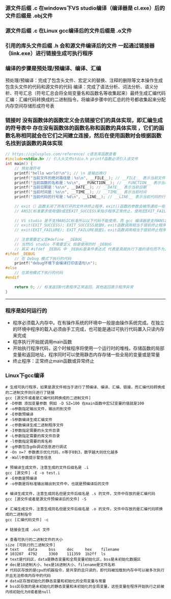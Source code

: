 ### 源文件后缀  .c 在windows下VS studio编译（编译器是  cl.exe）后的文件后缀是 .obj文件

### 源文件后缀  .c 在Linux  gcc编译后的文件后缀是 .o文件

### 引用的库头文件后缀  .h  会和源文件编译后的文件 一起通过链接器（link.exe）进行链接生成可执行程序

### 编译的步骤是预处理/预编译、编译、汇编
预处理/预编译：完成了包含头文件、宏定义的替换、注释的删除等文本操作生成包含头文件的代码和源文件的代码
编译：完成了语法分析、词法分析、语义分析、符号汇总（符号汇总会将全局变量名和函数名等收集起来）最终生成汇编代码
汇编：汇编代码转换成的二进制指令，将编译步骤中的汇总的符号都收集起来分配内存空间存储形成符号表

### 链接时  没有函数体的函数定义会去链接它们的具体实现，即汇编生成的符号表中 存在没有函数体的函数名称和函数的具体实现 ，它们的函数名称相同就会在它们之间建立连接，然后在使用函数时会根据函数名找到该函数的具体实现

~~~C
// https://cplusplus.com/reference/ c语言库函数查看
#include<stdio.h> // 引入头文件stdio.h printf函数必须引入该文件
int main() {
    // 预处理符号
    printf("hello world!\n"); // \n 是输出换行
    printf("当前文件的绝对路径是：%s\n", __FILE__); // __FILE__ 表示当前文件的绝对路径
    printf("当前函数的名称是：%s\n", __FUNCTION__); // __FUNCTION__ 表示当前函数的名称
    printf("当前日期是：%s\n", __DATE__); // __DATE__ 表示当前日期
    printf("当前时间是：%s\n", __TIME__); // __TIME__ 表示当前时间
    printf("当前代码的行号是：%d\n", __LINE__); // __LINE__ 表示当前代码的行号
    
    // exit（）函数关闭了所有打开的文件并终止程序，exit()函数的参数会被传递给一些操作系统，通常的约定是正常终止的程序传递值0,非正常终止的程序传递非0值。不同的退出值可能用来标识导致程序的失败的不同原因
    // ANSIC标准要求使用值0或宏EXIT_SUCCESS来指示程序正常终止，使用宏EXIT_FAILURE指示程序非正常中止。(宏和exit() 原型 在stdlib.h头文件中都可以找到 EXIT_SUCCESS EXIT_FAILURE)
    
    // VS studio 是不支持ANSIC标准所以以下代码不能使用，而 gcc 编译器是支持ANSIC标准的
    // exit(EXIT_SUCCESS); EXIT_SUCCESS就是0，exit函数调用相当于提前终止程序 return 0
    // exit(EXIT_FAILURE); EXIT_FAILURE就是1，exit函数调用相当于提前终止程序 return 1
    
    // 注意需要定义宏#define __DEBUG__
    // 当然VS studio 不需要定义 但是使用的时 _DEBUG
    // 其实 #ifdef _DEBUG 中 _DEBUG是条件表达式 代表是真就执行下面的语句而不为真就执行#else后的语句
#ifdef _DEBUG
	// 在 Debug 模式下执行的代码
	printf("debug环境下会编译打印该语句\n");
#else
	// 在其他模式下执行的代码
#endif
 
    return 0; // 标准返回0代表程序正常返回，其他返回表示程序异常
}
~~~
---
 

### 程序是如何运行的
- 程序必须载入内存中。在有操作系统的环境中一般是由操作系统完成。在独立的环境中程序的载入必须由手工完成，也可能是通过可执行代码置入只读内存来完成
- 程序执行开始就调用main函数
- 开始执行程序代码，这个时候程序将使用一个运行时的堆栈，存储函数的局部变量和返回地址，程序同时可以使用静态内存存储一些全局的变量或是常量
- 终止程序：正常终止main函数或异常终止
 

### Linux下gcc编译
~~~shell
# 生成可执行程序，如果是源文件相当于进行了预编译、编译、汇编、链接，而汇编代码转换成的二进制文件则只进行了链接
gcc [源文件或者是汇编代码转换成的二进制文件]
# -D参数 添加变量参数 例如 -D SZ=100 在main函数中宏SZ变量的值就是100
# -o参数指定输出文件，输出的到文件
# -E参数预编译
# -S参数编译生成汇编文件
# -c参数编译生成二进制程序文件
# -I参数指定需要的头文件目录
# -L参数指定需要的库文件目录
# -l参数指定需要的库名称
# -g参数包含gdb调试信息进行调试
# -On n=? 参数表示优化代码，n等于0到3，数字越大则优化越多
# -Wall参数提示警告信息

# 预编译生成文件，注意生成的文件后缀名是 .i
gcc [源文件] -E -o test.i
# -E参数是预编译
# -o参数是将标准输出输出到文件中，也就是预编译后的文件

# 编译生成文件，注意生成同名但是文件后缀名是 .s 的文件，文件中存放的是汇编代码
gcc [源文件或者是源文件预编译后的文件] -S 

# 汇编生成文件，注意生成同名但是文件后缀名是 .o 的文件，文件中存放的是汇编代码转换成的二进制指令
gcc [汇编代码文件] -c 

# 链接会生成 .out 文件

# 查看可执行的二进制文件的大小
size [可执行的二进制文件]
# text    data     bss     dec     hex    filename
# 103207  4792     3360    111359  1b2ff  ls
# text是代码区，data是静态变量和全局变量初始化区，bss是未初始化数据区
# dec是10进制大小、hex是16进制大小、filename是文件名称
# 代码区存放的是cpu的机器指令，是共享的且只读的，即代码被加载到内存中可以被多次执行并且无法修改内存中的代码
# data区存放初始化的静态变量和初始化的全局变量与常量
# bss区存放的是未初始化的静态变量和未初始化的全局变量，这些变量在程序开始执行之前被内核初始化为0或者是null

~~~
 